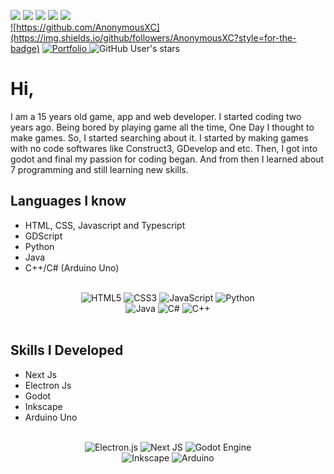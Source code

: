 ![](http://github-profile-summary-cards.vercel.app/api/cards/profile-details?username=AnonymousXC&theme=radical)
![](http://github-profile-summary-cards.vercel.app/api/cards/repos-per-language?username=AnonymousXC&theme=radical) 
![](http://github-profile-summary-cards.vercel.app/api/cards/most-commit-language?username=AnonymousXC&theme=radical)
![](http://github-profile-summary-cards.vercel.app/api/cards/stats?username=AnonymousXC&theme=radical) 
![](http://github-profile-summary-cards.vercel.app/api/cards/productive-time?username=AnonymousXC&theme=radical&utcOffset=8) \
<a markdown="1" href="https://github.com/AnonymousXC">
  ![https://github.com/AnonymousXC](https://img.shields.io/github/followers/AnonymousXC?style=for-the-badge)
</a>
<a markdown="1" href="https://anonymousxc.github.io/ItsMeOnly/">
  ![Portfolio](https://img.shields.io/badge/Portfolio-%23000000.svg?style=for-the-badge&logo=firefox&logoColor=#FF7139)
</a>
![GitHub User's stars](https://img.shields.io/github/stars/AnonymousXC?style=for-the-badge)

# Hi,


I am a 15 years old game, app and web developer. I started coding two years ago. Being bored by playing game all the time, One Day I thought to make games. So, I started searching about it. I started by making games with no code softwares like Construct3, GDevelop and etc. Then, I got into godot and final my passion for coding began. And from then I learned about 7 programming and still learning new skills.


## Languages I know
- HTML, CSS, Javascript and Typescript
- GDScript
- Python
- Java
- C++/C# (Arduino Uno)

<br>

<div align="center">
  <img src="https://img.shields.io/badge/html5-%23E34F26.svg?style=for-the-badge&amp;logo=html5&amp;logoColor=white" alt="HTML5">
  <img src="https://img.shields.io/badge/css3-%231572B6.svg?style=for-the-badge&amp;logo=css3&amp;logoColor=white" alt="CSS3">
  <img src="https://img.shields.io/badge/javascript-%23323330.svg?style=for-the-badge&amp;logo=javascript&amp;logoColor=%23F7DF1E" alt="JavaScript">
  <img src="https://img.shields.io/badge/python-3670A0?style=for-the-badge&amp;logo=python&amp;logoColor=ffdd54" alt="Python"> <br>
  <img src="https://img.shields.io/badge/java-%23ED8B00.svg?style=for-the-badge&amp;logo=java&amp;logoColor=white" alt="Java">
  <img src="https://img.shields.io/badge/c%23-%23239120.svg?style=for-the-badge&amp;logo=c-sharp&amp;logoColor=white" alt="C#">
  <img src="https://img.shields.io/badge/c++-%2300599C.svg?style=for-the-badge&amp;logo=c%2B%2B&amp;logoColor=white" alt="C++">
</div>

<br>

## Skills I Developed
- Next Js
- Electron Js
- Godot 
- Inkscape
- Arduino Uno

<br>

<div align="center">
  <img src="https://img.shields.io/badge/Electron-191970?style=for-the-badge&amp;logo=Electron&amp;logoColor=white" alt="Electron.js">
  <img src="https://img.shields.io/badge/Next-black?style=for-the-badge&amp;logo=next.js&amp;logoColor=white" alt="Next JS">
  <img src="https://img.shields.io/badge/GODOT-%23FFFFFF.svg?style=for-the-badge&amp;logo=godot-engine" alt="Godot Engine"> <br>
  <img src="https://img.shields.io/badge/Inkscape-e0e0e0?style=for-the-badge&amp;logo=inkscape&amp;logoColor=080A13" alt="Inkscape">
  <img src="https://img.shields.io/badge/-Arduino-00979D?style=for-the-badge&amp;logo=Arduino&amp;logoColor=white" alt="Arduino">
</div>
